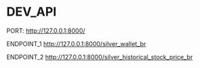# DEV_API 

PORT:
http://127.0.0.1:8000/

ENDPOINT_1
http://127.0.0.1:8000/silver_wallet_br

ENDPOINT_2
http://127.0.0.1:8000/silver_historical_stock_price_br